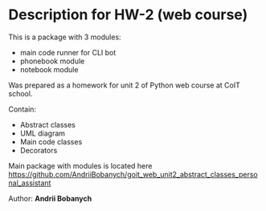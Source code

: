 # Description for HW-2 (web course)

This is a package with 3 modules:
 - main code runner for CLI bot
 - phonebook module
 - notebook module

Was prepared as a homework for unit 2 of Python web course at CoIT school.

Contain:  
 - Abstract classes
 - UML diagram
 - Main code classes
 - Decorators


Main package with modules is located here  
https://github.com/AndriiBobanych/goit_web_unit2_abstract_classes_personal_assistant


Author: <b>Andrii Bobanych<b>